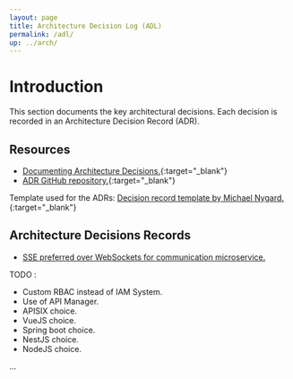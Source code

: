 ```yaml
---
layout: page
title: Architecture Decision Log (ADL)
permalink: /adl/
up: ../arch/
---
```


# Introduction

This section documents the key architectural decisions. Each decision is recorded in an Architecture Decision Record (ADR). 

## Resources

- [Documenting Architecture Decisions.](https://cognitect.com/blog/2011/11/15/documenting-architecture-decisions){:target="_blank"}
- [ADR GitHub repository.](https://github.com/joelparkerhenderson/architecture-decision-record?tab=readme-ov-file#what-is-an-architecture-decision-record){:target="_blank"}

Template used for the ADRs: [Decision record template by Michael Nygard.](https://github.com/joelparkerhenderson/architecture-decision-record/tree/main/locales/en/templates/decision-record-template-by-michael-nygard){:target="_blank"}


## Architecture Decisions Records

- [SSE preferred over WebSockets for communication microservice.](../adr-sse-versus-websockets/)

TODO :
- Custom RBAC instead of IAM System.
- Use of API Manager.
- APISIX choice.
- VueJS choice.
- Spring boot choice.
- NestJS choice.
- NodeJS choice.

...

